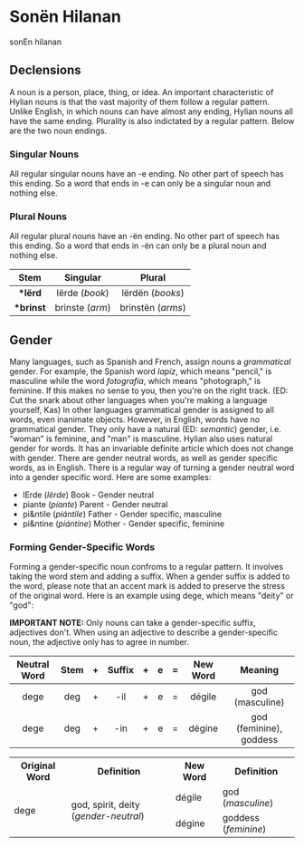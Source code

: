 # Sonën Hilanan

sonEn hilanan

## Declensions

A noun is a person, place, thing, or idea. An important characteristic of Hylian nouns is that the vast majority of them follow a regular pattern. Unlike English, in which nouns can have almost any ending, Hylian nouns all have the same ending. Plurality is also indictated by a regular pattern. Below are the two noun endings.

### Singular Nouns

All regular singular nouns have an -e ending. No other part of speech has this ending. So a word that ends in -e can only be a singular noun and nothing else.

### Plural Nouns

All regular plural nouns have an -ën ending. No other part of speech has this ending. So a word that ends in -ën can only be a plural noun and nothing else.

| Stem         | Singular        | Plural            |
|:------------:|:---------------:|:-----------------:|
| **\*lërd**   | lërde (_book_)  | lërdën (_books_)  |
| **\*brinst** | brinste (_arm_) | brinstën (_arms_) |

## Gender

Many languages, such as Spanish and French, assign nouns a _grammatical_ gender. For example, the Spanish word _lapíz_, which means "pencil," is masculine while the word _fotografía_, which means "photograph," is feminine. If this makes no sense to you, then you're on the right track. (ED: Cut the snark about other languages when you're making a language yourself, Kas) In other languages grammatical gender is assigned to all words, even inanimate objects. However, in English, words have no grammatical gender. They only have a natural (ED: _semantic_) gender, i.e. "woman" is feminine, and "man" is masculine. Hylian also uses natural gender for words. It has an invariable definite article which does not change with gender. There are gender neutral words, as well as gender specific words, as in English. There is a regular way of turning a gender neutral word into a gender specific word. Here are some examples:

* lErde (_lërde_)	Book - Gender neutral
* piante (_piante_)	Parent - Gender neutral
* pi&ntile (_piántile_)	Father - Gender specific, masculine
* pi&ntine (_piántine_)	Mother - Gender specific, feminine

### Forming Gender-Specific Words

Forming a gender-specific noun confroms to a regular pattern. It involves taking the word stem and adding a suffix. When a gender suffix is added to the word, please note that an accent mark is added to preserve the stress of the original word. Here is an example using dege, which means "deity" or "god":

**IMPORTANT NOTE:** Only nouns can take a gender-specific suffix, adjectives don't. When using an adjective to describe a gender-specific noun, the adjective only has to agree in number.


| Neutral Word | Stem | + | Suffix | + | e | = | New Word | Meaning |
|:-:|:-:|:-:|:-:|:-:|:-:|:-:|:-:|:-:|
| dege | deg | + | -il | + | e | = | dégile | god (masculine) |
| dege | deg | + | -in | + | e | = | dégine | god (feminine), goddess |

<table>
  <tr>
    <th>Original Word</th>
    <th>Definition</th>
    <th>New Word</th>
    <th>Definition</th>
  </tr>
  <tr>
    <td rowspan=2>dege</td>
    <td rowspan=2>god, spirit, deity (<em>gender-neutral</em>)</td>
    <td>dégile</td>
    <td>god (<em>masculine</em>)</td>
  </tr>
  <tr>
    <td>dégine</td>
    <td>goddess (<em>feminine</em>)</td>
  </tr>
</table>

